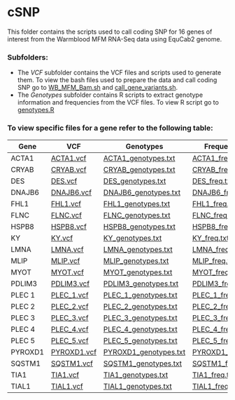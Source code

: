# cSNP

This folder contains the scripts used to call coding SNP for 16 genes of interest from the Warmblood MFM RNA-Seq data using EquCab2 genome.

### Subfolders:
- The *VCF* subfolder contains the VCF files and scripts used to generate them. To view the bash files used to prepare the data and call coding SNP go to [WB_MFM_Bam.sh](https://github.com/NMDL-MSU/WB-MFM/raw/master/cSNP/WB_MFM_Bam.sh) and [call_gene_variants.sh](https://github.com/NMDL-MSU/WB-MFM/raw/master/cSNP/VCF/call_gene_variants.sh).
- The *Genotypes* subfolder contains R scripts to extract genotype information and frequencies from the VCF files. To view R script go to [genotypes.R](https://htmlpreview.github.io/?https://github.com/NMDL-MSU/WB-MFM/blob/master/cSNP/Genotypes/Genotypes.html)


### To view specific files for a gene refer to the following table:
| Gene | VCF | Genotypes | Frequency |
| ------------- | ------------- | ------------- | ------------- |
| ACTA1 | [ACTA1.vcf](https://github.com/NMDL-MSU/WB-MFM/raw/master/cSNP/VCF/ACTA1_1-68408852-68411553.vcf) | [ACTA1_genotypes.txt](https://github.com/NMDL-MSU/WB-MFM/raw/master/cSNP/Genotypes/ACTA1_genotypes.txt) | [ACTA1_freq.txt](https://github.com/NMDL-MSU/WB-MFM/raw/master/cSNP/Genotypes/ACTA1_freq.txt) |
| CRYAB  | [CRYAB.vcf](https://github.com/NMDL-MSU/WB-MFM/raw/master/cSNP/VCF/CRYAB_7-20466837-20470095.vcf) | [CRYAB_genotypes.txt](https://github.com/NMDL-MSU/WB-MFM/raw/master/cSNP/Genotypes/CRYAB_genotypes.txt) | [CRYAB_freq.txt](https://github.com/NMDL-MSU/WB-MFM/raw/master/cSNP/Genotypes/CRYAB_freq.txt) |
| DES | [DES.vcf](https://github.com/NMDL-MSU/WB-MFM/raw/master/cSNP/VCF/DES_6-8923471-8929796.vcf) | [DES_genotypes.txt](https://github.com/NMDL-MSU/WB-MFM/raw/master/cSNP/Genotypes/DES_genotypes.txt) | [DES_freq.txt](https://github.com/NMDL-MSU/WB-MFM/raw/master/cSNP/Genotypes/DES_freq.txt) |
| DNAJB6 | [DNAJB6.vcf](https://github.com/NMDL-MSU/WB-MFM/raw/master/cSNP/VCF/DNAJB6_4-107640843-107662925.vcf) | [DNAJB6_genotypes.txt](https://github.com/NMDL-MSU/WB-MFM/raw/master/cSNP/Genotypes/DNAJB6_genotypes.txt) | [DNAJB6_freq.txt](https://github.com/NMDL-MSU/WB-MFM/raw/master/cSNP/Genotypes/DNAJB6_freq.txt) |
| FHL1 | [FHL1.vcf](https://github.com/NMDL-MSU/WB-MFM/raw/master/cSNP/VCF/FHL1_X-108319433-108323089.vcf) | [FHL1_genotypes.txt](https://github.com/NMDL-MSU/WB-MFM/raw/master/cSNP/Genotypes/FHL1_genotypes.txt) | [FHL1_freq.txt](https://github.com/NMDL-MSU/WB-MFM/raw/master/cSNP/Genotypes/FHL1_freq.txt) |
| FLNC | [FLNC.vcf](https://github.com/NMDL-MSU/WB-MFM/raw/master/cSNP/VCF/FLNC_4-83724050-83752059.vcf) | [FLNC_genotypes.txt](https://github.com/NMDL-MSU/WB-MFM/raw/master/cSNP/Genotypes/FLNC_genotypes.txt) | [FLNC_freq.txt](https://github.com/NMDL-MSU/WB-MFM/raw/master/cSNP/Genotypes/FLNC_freq.txt) |
| HSPB8 | [HSPB8.vcf](https://github.com/NMDL-MSU/WB-MFM/raw/master/cSNP/VCF/HSPB8_8-14645021-14657411.vcf) | [HSPB8_genotypes.txt](https://github.com/NMDL-MSU/WB-MFM/raw/master/cSNP/Genotypes/HSPB8_genotypes.txt) | [HSPB8_freq.txt](https://github.com/NMDL-MSU/WB-MFM/raw/master/cSNP/Genotypes/HSPB8_freq.txt) |
| KY | [KY.vcf](https://github.com/NMDL-MSU/WB-MFM/raw/master/cSNP/VCF/KY_16-70041804-70081788.vcf) | [KY_genotypes.txt](https://github.com/NMDL-MSU/WB-MFM/raw/master/cSNP/Genotypes/KY_genotypes.txt) | [KY_freq.txt](https://github.com/NMDL-MSU/WB-MFM/raw/master/cSNP/Genotypes/KY_freq.txt) |
| LMNA | [LMNA.vcf](https://github.com/NMDL-MSU/WB-MFM/raw/master/cSNP/VCF/LMNA_5-42040396-42057779.vcf) | [LMNA_genotypes.txt](https://github.com/NMDL-MSU/WB-MFM/raw/master/cSNP/Genotypes/LMNA_genotypes.txt) | [LMNA_freq.txt](https://github.com/NMDL-MSU/WB-MFM/raw/master/cSNP/Genotypes/LMNA_freq.txt) |
| MLIP | [MLIP.vcf](https://github.com/NMDL-MSU/WB-MFM/raw/master/cSNP/VCF/MLIP_20-51492570-51724173.vcf) | [MLIP_genotypes.txt](https://github.com/NMDL-MSU/WB-MFM/raw/master/cSNP/Genotypes/MLIP_genotypes.txt) | [MLIP_freq.txt](https://github.com/NMDL-MSU/WB-MFM/raw/master/cSNP/Genotypes/MLIP_freq.txt) |
| MYOT | [MYOT.vcf](https://github.com/NMDL-MSU/WB-MFM/raw/master/cSNP/VCF/MYOT_14-38514581-38529970.vcf) | [MYOT_genotypes.txt](https://github.com/NMDL-MSU/WB-MFM/raw/master/cSNP/Genotypes/MYOT_genotypes.txt) | [MYOT_freq.txt](https://github.com/NMDL-MSU/WB-MFM/raw/master/cSNP/Genotypes/MYOT_freq.txt) |
| PDLIM3 | [PDLIM3.vcf](https://github.com/NMDL-MSU/WB-MFM/raw/master/cSNP/VCF/PDLIM3_27-24651511-24681071.vcf) | [PDLIM3_genotypes.txt](https://github.com/NMDL-MSU/WB-MFM/raw/master/cSNP/Genotypes/PDLIM3_genotypes.txt) | [PDLIM3_freq.txt](https://github.com/NMDL-MSU/WB-MFM/raw/master/cSNP/Genotypes/PDLIM3_freq.txt) |
| PLEC 1 | [PLEC_1.vcf](https://github.com/NMDL-MSU/WB-MFM/raw/master/cSNP/VCF/PLEC_9-82497801-82522246.vcf) | [PLEC_1_genotypes.txt](https://github.com/NMDL-MSU/WB-MFM/raw/master/cSNP/Genotypes/PLEC_1_genotypes.txt) | [PLEC_1_freq.txt](https://github.com/NMDL-MSU/WB-MFM/raw/master/cSNP/Genotypes/PLEC_1_freq.txt) |
| PLEC 2 | [PLEC_2.vcf](https://github.com/NMDL-MSU/WB-MFM/raw/master/cSNP/VCF/PLEC_9-82497801-82525382.vcf) | [PLEC_2_genotypes.txt](https://github.com/NMDL-MSU/WB-MFM/raw/master/cSNP/Genotypes/PLEC_genotypes.txt) | [PLEC_2_freq.txt](https://github.com/NMDL-MSU/WB-MFM/raw/master/cSNP/Genotypes/PLEC_2_freq.txt) |
| PLEC 3 | [PLEC_3.vcf](https://github.com/NMDL-MSU/WB-MFM/raw/master/cSNP/VCF/PLEC_9-82497801-82526999.vcf) | [PLEC_3_genotypes.txt](https://github.com/NMDL-MSU/WB-MFM/raw/master/cSNP/Genotypes/PLEC_3_genotypes.txt) | [PLEC_3_freq.txt](https://github.com/NMDL-MSU/WB-MFM/raw/master/cSNP/Genotypes/PLEC_3_freq.txt) |
| PLEC 4 | [PLEC_4.vcf](https://github.com/NMDL-MSU/WB-MFM/raw/master/cSNP/VCF/PLEC_9-82497801-82533562.vcf) | [PLEC_4_genotypes.txt](https://github.com/NMDL-MSU/WB-MFM/raw/master/cSNP/Genotypes/PLEC_4_genotypes.txt) | [PLEC_4_freq.txt](https://github.com/NMDL-MSU/WB-MFM/raw/master/cSNP/Genotypes/PLEC_4_freq.txt) |
| PLEC 5 | [PLEC_5.vcf](https://github.com/NMDL-MSU/WB-MFM/raw/master/cSNP/VCF/PLEC_9-82497801-82552307.vcf) | [PLEC_5_genotypes.txt](https://github.com/NMDL-MSU/WB-MFM/raw/master/cSNP/Genotypes/PLEC_5_genotypes.txt) | [PLEC_5_freq.txt](https://github.com/NMDL-MSU/WB-MFM/raw/master/cSNP/Genotypes/PLEC_5_freq.txt) |
| PYROXD1 | [PYROXD1.vcf](https://github.com/NMDL-MSU/WB-MFM/raw/master/cSNP/VCF/PYROXD1_6-47638202-47662337.vcf) | [PYROXD1_genotypes.txt](https://github.com/NMDL-MSU/WB-MFM/raw/master/cSNP/Genotypes/PYROXD1_genotypes.txt) | [PYROXD1_freq.txt](https://github.com/NMDL-MSU/WB-MFM/raw/master/cSNP/Genotypes/PYROXD1_freq.txt) |
| SQSTM1 | [SQSTM1.vcf](https://github.com/NMDL-MSU/WB-MFM/raw/master/cSNP/VCF/SQSTM1_14-2658488-2670564.vcf) | [SQSTM1_genotypes.txt](https://github.com/NMDL-MSU/WB-MFM/raw/master/cSNP/Genotypes/SQSTM1_genotypes.txt) | [SQSTM1_freq.txt](https://github.com/NMDL-MSU/WB-MFM/raw/master/cSNP/Genotypes/SQSTM1_freq.txt) |
| TIA1 | [TIA1.vcf](https://github.com/NMDL-MSU/WB-MFM/raw/master/cSNP/VCF/TIA1_15-32297314-32324901.vcf) | [TIA1_genotypes.txt](https://github.com/NMDL-MSU/WB-MFM/raw/master/cSNP/Genotypes/TIA1_genotypes.txt) | [TIA1_freq.txt](https://github.com/NMDL-MSU/WB-MFM/raw/master/cSNP/Genotypes/TIA1_freq.txt) |
| TIAL1 | [TIAL1.vcf](https://github.com/NMDL-MSU/WB-MFM/raw/master/cSNP/VCF/TIAL1_1-12917385-12935830.vcf) | [TIAL1_genotypes.txt](https://github.com/NMDL-MSU/WB-MFM/raw/master/cSNP/Genotypes/TIAL1_genotypes.txt) | [TIAL1_freq.txt](https://github.com/NMDL-MSU/WB-MFM/raw/master/cSNP/Genotypes/TIAL1_freq.txt) |



